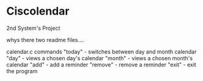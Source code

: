 # Ciscolendar
2nd System's Project

whys there two readme files....

calendar.c commands
	"today" - switches between day and month calendar
	"day" - views a chosen day's calendar
	"month" - views a chosen month's calendar
	"add" - add a reminder
	"remove" - remove a reminder
	"exit" - exit the program
